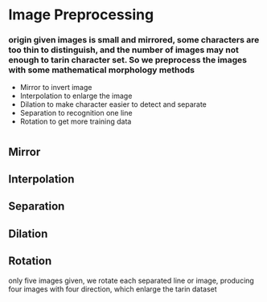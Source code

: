 # Image Preprocessing

### origin given images is small and mirrored, some characters are too thin to distinguish, and the number of images may not enough to tarin character set. So we preprocess the images with some mathematical morphology methods
* Mirror to invert image
* Interpolation to enlarge the image
* Dilation to make character easier to detect and separate
* Separation to recognition one line
* Rotation to get more training data

# 

## Mirror

## Interpolation

## Separation

## Dilation

## Rotation
only five images given, we rotate each separated line or image, producing four images with four direction, which enlarge the tarin dataset 

